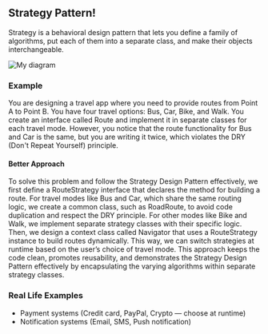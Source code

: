 ## Strategy Pattern!

Strategy is a behavioral design pattern that lets you define a family of algorithms, put each of them into a separate class, and make their objects interchangeable.


![My diagram](https://refactoring.guru/images/patterns/diagrams/strategy/structure-2x.png?id=5bd791857c3bab419bcf4fa86877439d "Diagram Title")

### Example

You are designing a travel app where you need to provide routes from Point A to Point B. You have four travel options: Bus, Car, Bike, and Walk. You create an interface called Route and implement it in separate classes for each travel mode. However, you notice that the route functionality for Bus and Car is the same, but you are writing it twice, which violates the DRY (Don't Repeat Yourself) principle.

#### Better Approach

To solve this problem and follow the Strategy Design Pattern effectively, we first define a RouteStrategy interface that declares the method for building a route. For travel modes like Bus and Car, which share the same routing logic, we create a common class, such as RoadRoute, to avoid code duplication and respect the DRY principle. For other modes like Bike and Walk, we implement separate strategy classes with their specific logic. Then, we design a context class called Navigator that uses a RouteStrategy instance to build routes dynamically. This way, we can switch strategies at runtime based on the user’s choice of travel mode. This approach keeps the code clean, promotes reusability, and demonstrates the Strategy Design Pattern effectively by encapsulating the varying algorithms within separate strategy classes.

### Real Life Examples
- Payment systems (Credit card, PayPal, Crypto — choose at runtime)
- Notification systems (Email, SMS, Push notification)
